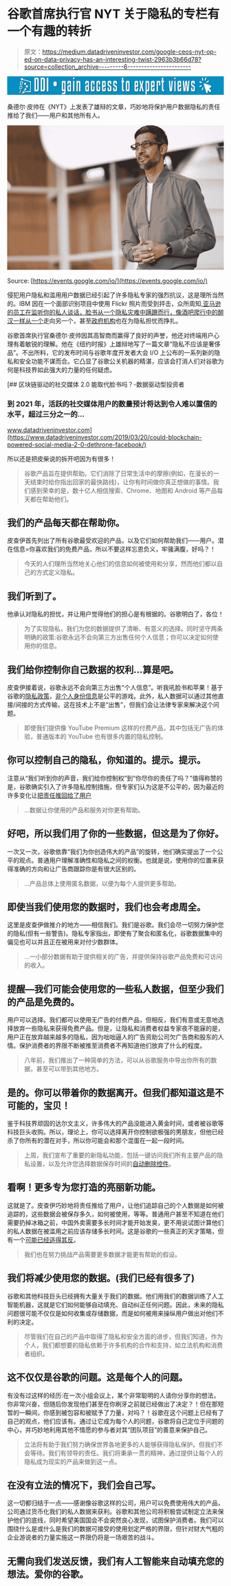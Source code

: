 # 谷歌首席执行官 NYT 关于隐私的专栏有一个有趣的转折

> 原文：<https://medium.datadriveninvestor.com/google-ceos-nyt-op-ed-on-data-privacy-has-an-interesting-twist-2963b3b66d78?source=collection_archive---------6----------------------->

[![](img/39e97c732ab679d042f3ea6b89e73636.png)](http://www.track.datadriveninvestor.com/1B9E)

桑德尔·皮帅在《NYT》上发表了雄辩的文章，巧妙地将保护用户数据隐私的责任推给了我们——用户和其他所有人。

![](img/542a1d6f98f17a3e4a11e211807f7ed0.png)

Source: [https://events.google.com/io/](https://events.google.com/io/)

侵犯用户隐私和滥用用户数据已经引起了许多隐私专家的强烈抗议，这是理所当然的。IBM 因在一个面部识别项目中使用 Flickr 照片而受到抨击，众所周知,[亚马逊的员工在监听你的私人谈话，脸书从一个](https://lighthouse3.com/its-not-your-imagination-amazon-employees-are-listening-to-your-private-conversations/)[隐私灾难中蹒跚而行，像酒吧爬行中的醉汉一样从一个](https://www.nytimes.com/2018/03/20/business/ftc-facebook-privacy-investigation.html?module=inline)走向另一个，甚至[政府机构](https://www.theguardian.com/us-news/2019/may/07/san-francisco-to-ban-government-from-using-facial-recognition-technology)也在为隐私担忧而挣扎。

谷歌首席执行官桑德尔·皮帅因其高智商而赢得了良好的声誉，他还对终端用户心理有着敏锐的理解。他在《纽约时报》上雄辩地写了一篇文章“隐私不应该是奢侈品”。不出所料，它的发布时间与谷歌年度开发者大会 I/O 上公布的一系列新的隐私和安全功能不谋而合。它凸显了谷歌公关机器的精湛，应该会打消人们对谷歌为何是科技界如此强大的力量的任何疑虑。

[](https://www.datadriveninvestor.com/2019/03/20/could-blockchain-powered-social-media-2-0-dethrone-facebook/) [## 区块链驱动的社交媒体 2.0 能取代脸书吗？-数据驱动型投资者

### 到 2021 年，活跃的社交媒体用户的数量预计将达到令人难以置信的水平，超过三分之一的…

www.datadriveninvestor.com](https://www.datadriveninvestor.com/2019/03/20/could-blockchain-powered-social-media-2-0-dethrone-facebook/) 

所以还是把皮柴说的拆开吧因为有很多！

> 谷歌产品旨在提供帮助。它们消除了日常生活中的摩擦(例如，在漫长的一天结束时给你指出回家的最快路线)，让你有时间做你真正想做的事情。我们感到荣幸的是，数十亿人相信搜索、Chrome、地图和 Android 等产品每天都在帮助他们。

## 我们的产品每天都在帮助你。

皮查伊首先列出了所有谷歌最受欢迎的产品，以及它们如何帮助我们——用户。潜在信息=你喜欢我们的免费产品，所以不要这样忘恩负义，牢骚满腹，好吗？！

> 今天的人们理所当然地关心他们的信息如何被使用和分享，然而他们都以自己的方式定义隐私。

## 我们听到了。

他承认对隐私的担忧，并让用户觉得他们的担心是有根据的。谷歌明白了，各位！

> 为了实现隐私，我们为您的数据提供了清晰、有意义的选择。同时坚守两条明确的政策:谷歌永远不会向第三方出售任何个人信息；你可以决定如何使用你的信息。

## 我们给你控制你自己数据的权利…算是吧。

皮查伊接着说，谷歌永远不会向第三方出售“个人信息”。听我吼脸书和苹果！基于谷歌的[隐私政策](https://policies.google.com/privacy?hl=en#infosharing)，[非个人身份信息](https://policies.google.com/privacy?hl=en#footnote-info)是公平的游戏。此外，私人数据可以通过其他直接/间接的方式传输，这在技术上不是“出售”，但我们会让法律专家来解决这个问题。

> 即使我们提供像 YouTube Premium 这样的付费产品，其中包括无广告的体验，普通版本的 YouTube 也有很多内置的隐私控制。

## 你可以控制自己的隐私，你知道的。提示。提示。

注意从“我们听到你的声音，我们给你控制权”到“你尽你的责任了吗？”值得称赞的是，谷歌确实引入了许多隐私控制措施，但专家们认为这是不公平的，因为最近的许多变化让[把责任推回给了用户](https://www.wired.com/story/googles-new-privacy-features-put-the-responsibility-on-users/)

> …数据让你使用的产品和服务对你更有帮助。

## 好吧，所以我们用了你的一些数据，但这是为了你好。

一次又一次，谷歌依靠“我们为你创造伟大的产品”的旋转，他们确实提出了一个公平的观点。普通用户理解准确性和隐私之间的权衡。也就是说，使用你的位置来获得准确的方向和让广告商跟踪你是有很大区别的。

> …产品总体上使用匿名数据，以便为每个人提供更多帮助。

## 即使当我们使用您的数据时，我们也会考虑周全。

这里是皮查伊做推介的地方——相信我们。我们是谷歌。我们会尽一切努力保护您的隐私(但有一些警告)。隐私专家指出，即使有了聚合和匿名化，谷歌数据集中的偏见也可以并且正在被用来对付少数群体。

> …一小部分数据有助于提供相关的广告，并提供保持谷歌产品免费和可访问的收入。

## 提醒—我们可能会使用您的一些私人数据，但至少我们的产品是免费的。

用户可以选择。我们都可以使用无广告的付费产品，但相反，我们有意或无意地选择放弃一些隐私来获得免费产品。但是，让隐私和消费者权益专家夜不能寐的是，用户正在放弃越来越多的隐私，因为咄咄逼人的广告资助公司欠广告商和股东的人情。保护消费者的界限不断被推至消费者不再知道他们放弃了什么的程度。

> 八年前，我们推出了一种简单的方法，可以从谷歌服务中导出你所有的数据，甚至可以带到其他地方。

## 是的。你可以带着你的数据离开。但我们都知道这是不可能的，宝贝！

鉴于科技界顽固的达尔文主义，许多伟大的产品没能进入黄金时间，或者被谷歌等科技巨头收购。所以，理论上，你可以选择离开你控制欲极强的男朋友，但他已经杀了你所有的潜在对手，所以你可能会和那个混蛋在一起一段时间。

> 上周，我们宣布了重要的新隐私功能，包括一键访问我们所有主要产品的隐私设置，以及允许您选择数据保存时间的[自动删除控件](https://www.androidcentral.com/google-auto-delete-feature-announced)。

## 看啊！更多专为您打造的亮丽新功能。

这就是了。皮查伊巧妙地将责任推给了用户，让他们追踪自己的个人数据是如何被追踪的，这些数据会被保存多久，如何被使用，等等。普通用户甚至不知道在他们需要扔掉冰箱之前，中国外卖需要多长时间才能开始发臭，更不用说试图计算他们的私人数据在被滥用之前应该存储多长时间。这是谷歌的一些真正的天才策略，但有一个[可能已经适得其反](https://www.wired.com/story/googles-new-privacy-features-put-the-responsibility-on-users/)。

> 我们也在努力挑战产品需要更多数据才能更有帮助的假设。

## 我们将减少使用您的数据。(我们已经有很多了)

谷歌和其他科技巨头已经拥有大量关于我们的数据。他们用我们的数据训练了人工智能机器，这就是它们如何能够自动填充、自动纠正任何问题。因此，未来的隐私问题很可能不仅仅是如何收集或存储数据，而是如何被用来操纵用户做出对他们不利的决定。

> 尽管我们在自己的产品中取得了隐私和安全方面的进步，但我们知道，作为个人，我们都想要的隐私依赖于许多机构的合作和支持，如立法机构和消费者组织。

## 这不仅仅是谷歌的问题。这是每个人的问题。

有没有过这样的经历:在一次小组会议上，某个非常聪明的人请你分享你的想法，你非常兴奋，但随后你发现他们甚至在你刷牙之前就已经做出了决定？！但在那短暂的一瞬间，你感到被包容和被赋予了力量，对吗？！谷歌在这个问题上已经有了自己的观点，他们应该有。通过让它成为每个人的问题，谷歌将自己定位于问题的中心，并巧妙地利用其他不情愿的参与者对其“团队项目”的善意来保护自己。

> 立法将有助于我们努力确保世界各地更多的人能够获得隐私保护。但我们不会等待。我们有领导的责任。我们将秉承一贯的精神，通过提供让每个人的隐私成为现实的产品来做到这一点。

## 在没有立法的情况下，我们会自己写。

这一切都归结于一点——感谢像谷歌这样的公司，用户可以免费使用伟大的产品，公司通过货币化我们的私人数据来获利。谷歌和其他公司将积极尝试制定立法来保护他们的底线，同时希望美国国会不会突然良心发现，试图保护消费者。我们可以围绕什么是或什么是我们的数据可接受的使用划定严格的界限，但针对财大气粗的企业游说者的力量实施这一界限仍将是一场艰苦的战斗。

## 无需向我们发送反馈，我们有人工智能来自动填充您的想法。爱你的谷歌。